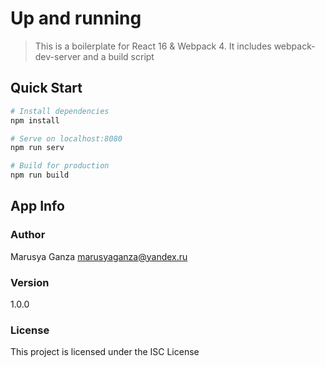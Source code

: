 # Up and running
> This is a boilerplate for React 16 & Webpack 4. It includes webpack-dev-server and a build script

## Quick Start

``` bash
# Install dependencies
npm install

# Serve on localhost:8080
npm run serv

# Build for production
npm run build
```

## App Info

### Author

Marusya Ganza
marusyaganza@yandex.ru

### Version

1.0.0

### License

This project is licensed under the ISC License
